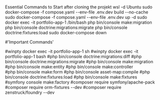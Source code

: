 Essential Commands to Start after cloning the projekt
wsl -d Ubuntu
sudo docker-compose -f compose.yaml --env-file .env.dev build --no-cache
sudo docker-compose -f compose.yaml --env-file .env.dev up -d
sudo docker exec -it portfolio-app-1 /bin/bash
php bin/console make:migration
php bin/console doctrine:migrations:migrate
php bin/console doctrine:fixtures:load
sudo docker-compose down

#'Important Commands'


#winpty docker exec -it portfolio-app-1 sh
#winpty docker exec -it portfolio-app-1 bash
#php bin/console doctrine:migrations:diff
#php bin/console doctrine:migrations:migrate
#php bin/console make:migration
#php bin/console make:entity
#php bin/console make:controller    
#php bin/console make:form
#php bin/console asset-map:compile
#php bin/console doctrine:fixtures:load
#php bin/console make:fixtures
#symfony console make:factory
#composer require symfony/apache-pack
#composer require orm-fixtures --dev
#composer require zenstruck/foundry --dev